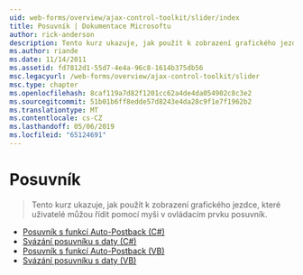 ```yaml
---
uid: web-forms/overview/ajax-control-toolkit/slider/index
title: Posuvník | Dokumentace Microsoftu
author: rick-anderson
description: Tento kurz ukazuje, jak použít k zobrazení grafického jezdce, které uživatelé můžou řídit pomocí myši v ovládacím prvku posuvník.
ms.author: riande
ms.date: 11/14/2011
ms.assetid: fd7812d1-55d7-4e4a-96c8-1614b375db56
msc.legacyurl: /web-forms/overview/ajax-control-toolkit/slider
msc.type: chapter
ms.openlocfilehash: 8caf119a7d82f1201cc62a4de4da054902c8c3e2
ms.sourcegitcommit: 51b01b6ff8edde57d8243e4da28c9f1e7f1962b2
ms.translationtype: MT
ms.contentlocale: cs-CZ
ms.lasthandoff: 05/06/2019
ms.locfileid: "65124691"
---
```

# <a name="slider"></a>Posuvník

> Tento kurz ukazuje, jak použít k zobrazení grafického jezdce, které uživatelé můžou řídit pomocí myši v ovládacím prvku posuvník.

- [Posuvník s funkcí Auto-Postback (C#)](using-the-slider-control-with-auto-postback-cs.md)
- [Svázání posuvníku s daty (C#)](databinding-the-slider-control-cs.md)
- [Posuvník s funkcí Auto-Postback (VB)](using-the-slider-control-with-auto-postback-vb.md)
- [Svázání posuvníku s daty (VB)](databinding-the-slider-control-vb.md)
